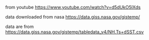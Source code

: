 from youtube
https://www.youtube.com/watch?v=d5dUkO5lXds

data downloaded from nasa
https://data.giss.nasa.gov/gistemp/

data are from 
https://data.giss.nasa.gov/gistemp/tabledata_v4/NH.Ts+dSST.csv